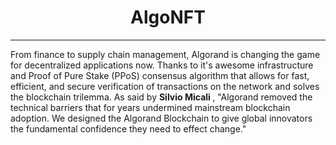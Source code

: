 <h1 align="center">AlgoNFT</a></h1><hr>

From finance to supply chain management, Algorand is changing the game for decentralized applications now. Thanks to it's awesome infrastructure and Proof of Pure Stake (PPoS) consensus algorithm that allows for fast, efficient, and secure verification of transactions on the network and solves the blockchain trilemma. 
As said by <strong> Silvio Micali </strong>, "Algorand removed the technical barriers that for years undermined mainstream blockchain adoption. We designed the Algorand Blockchain to give global innovators the fundamental confidence they need to effect change."
